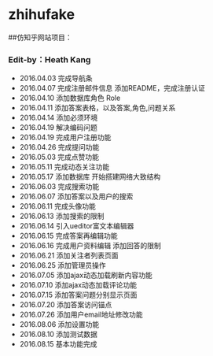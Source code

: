 # zhihufake
##仿知乎网站项目：
###          Edit-by：Heath Kang
- 2016.04.03 完成导航条
- 2016.04.07 完成注册邮件信息
             添加README，完成注册认证
- 2016.04.10 添加数据库角色 Role
- 2016.04.11 添加答案表格，以及答案,角色,问题关系
- 2016.04.14 添加必须环境
- 2016.04.19 解决编码问题
- 2016.04.19 完成用户注册功能
- 2016.04.26 完成提问功能
- 2016.05.03 完成点赞功能
- 2016.05.11 完成动态关注功能
- 2016.05.17 添加数据库
             开始搭建网络大致结构
- 2016.06.03 完成搜索功能
- 2016.06.07 添加答案以及用户的搜索
- 2016.06.11 完成头像功能
- 2016.06.13 添加搜索的限制
- 2016.06.14 引入ueditor富文本编辑器
- 2016.06.15 完成答案再编辑功能
- 2016.06.16 完成用户资料编辑
             添加回答的限制
- 2016.06.21 添加关注者列表页面
- 2016.06.25 添加管理员操作
- 2016.07.05 添加ajax动态加载刷新内容功能
- 2016.07.10 添加ajax动态加载评论功能
- 2016.07.15 添加答案问题分别显示页面
- 2016.07.20 添加答案访问锚点
- 2016.07.26 添加用户email地址修改功能
- 2016.08.06 添加设置功能
- 2016.08.10 添加测试数据
- 2016.08.15 基本功能完成
